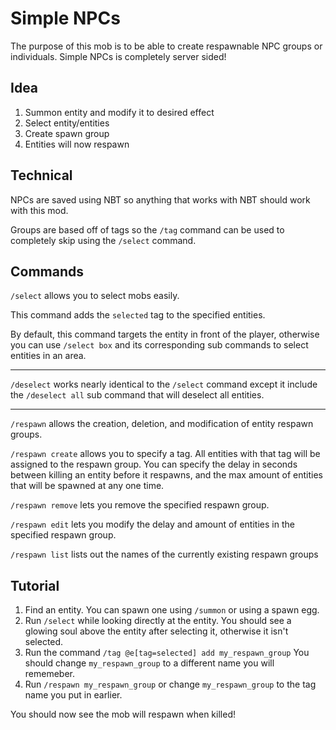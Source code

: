 # Simple NPCs
The purpose of this mob is to be able to create respawnable NPC groups or individuals. Simple NPCs is completely server sided!

## Idea
1. Summon entity and modify it to desired effect
2. Select entity/entities
3. Create spawn group
4. Entities will now respawn

## Technical
NPCs are saved using NBT so anything that works with NBT should work with this mod.

Groups are based off of tags so the `/tag` command can be used to completely skip using the `/select` command.

## Commands
`/select` allows you to select mobs easily.

This command adds the `selected` tag to the specified entities.

By default, this command targets the entity in front of the player, otherwise you can use `/select box` and its corresponding sub commands to select entities in an area.

---

`/deselect` works nearly identical to the `/select` command except it include the `/deselect all` sub command that will deselect all entities.

---

`/respawn` allows the creation, deletion, and modification of entity respawn groups.

`/respawn create` allows you to specify a tag. All entities with that tag will be assigned to the respawn group. You can specify the delay in seconds between killing an entity before it respawns, and the max amount of entities that will be spawned at any one time.

`/respawn remove` lets you remove the specified respawn group.

`/respawn edit` lets you modify the delay and amount of entities in the specified respawn group.

`/respawn list` lists out the names of the currently existing respawn groups

## Tutorial
1. Find an entity. You can spawn one using `/summon` or using a spawn egg.
2. Run `/select` while looking directly at the entity. You should see a glowing soul above the entity after selecting it, otherwise it isn't selected.
3. Run the command `/tag @e[tag=selected] add my_respawn_group` You should change `my_respawn_group` to a different name you will rememeber.
4. Run `/respawn my_respawn_group` or change `my_respawn_group` to the tag name you put in earlier.

You should now see the mob will respawn when killed!